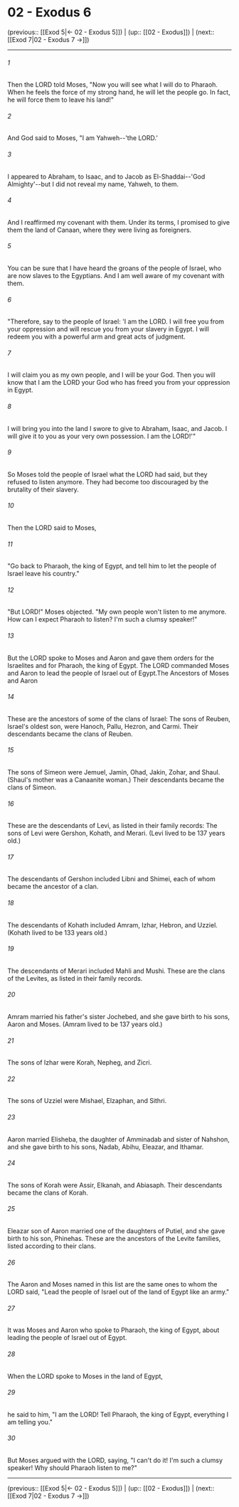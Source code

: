 # 02 - Exodus 6

(previous:: [[Exod 5|← 02 - Exodus 5]]) | (up:: [[02 - Exodus]]) | (next:: [[Exod 7|02 - Exodus 7 →]])

***


###### 1 
Then the LORD told Moses, "Now you will see what I will do to Pharaoh. When he feels the force of my strong hand, he will let the people go. In fact, he will force them to leave his land!" 

###### 2 
And God said to Moses, "I am Yahweh--'the LORD.' 

###### 3 
I appeared to Abraham, to Isaac, and to Jacob as El-Shaddai--'God Almighty'--but I did not reveal my name, Yahweh, to them. 

###### 4 
And I reaffirmed my covenant with them. Under its terms, I promised to give them the land of Canaan, where they were living as foreigners. 

###### 5 
You can be sure that I have heard the groans of the people of Israel, who are now slaves to the Egyptians. And I am well aware of my covenant with them. 

###### 6 
"Therefore, say to the people of Israel: 'I am the LORD. I will free you from your oppression and will rescue you from your slavery in Egypt. I will redeem you with a powerful arm and great acts of judgment. 

###### 7 
I will claim you as my own people, and I will be your God. Then you will know that I am the LORD your God who has freed you from your oppression in Egypt. 

###### 8 
I will bring you into the land I swore to give to Abraham, Isaac, and Jacob. I will give it to you as your very own possession. I am the LORD!'" 

###### 9 
So Moses told the people of Israel what the LORD had said, but they refused to listen anymore. They had become too discouraged by the brutality of their slavery. 

###### 10 
Then the LORD said to Moses, 

###### 11 
"Go back to Pharaoh, the king of Egypt, and tell him to let the people of Israel leave his country." 

###### 12 
"But LORD!" Moses objected. "My own people won't listen to me anymore. How can I expect Pharaoh to listen? I'm such a clumsy speaker!" 

###### 13 
But the LORD spoke to Moses and Aaron and gave them orders for the Israelites and for Pharaoh, the king of Egypt. The LORD commanded Moses and Aaron to lead the people of Israel out of Egypt.The Ancestors of Moses and Aaron 

###### 14 
These are the ancestors of some of the clans of Israel: The sons of Reuben, Israel's oldest son, were Hanoch, Pallu, Hezron, and Carmi. Their descendants became the clans of Reuben. 

###### 15 
The sons of Simeon were Jemuel, Jamin, Ohad, Jakin, Zohar, and Shaul. (Shaul's mother was a Canaanite woman.) Their descendants became the clans of Simeon. 

###### 16 
These are the descendants of Levi, as listed in their family records: The sons of Levi were Gershon, Kohath, and Merari. (Levi lived to be 137 years old.) 

###### 17 
The descendants of Gershon included Libni and Shimei, each of whom became the ancestor of a clan. 

###### 18 
The descendants of Kohath included Amram, Izhar, Hebron, and Uzziel. (Kohath lived to be 133 years old.) 

###### 19 
The descendants of Merari included Mahli and Mushi. These are the clans of the Levites, as listed in their family records. 

###### 20 
Amram married his father's sister Jochebed, and she gave birth to his sons, Aaron and Moses. (Amram lived to be 137 years old.) 

###### 21 
The sons of Izhar were Korah, Nepheg, and Zicri. 

###### 22 
The sons of Uzziel were Mishael, Elzaphan, and Sithri. 

###### 23 
Aaron married Elisheba, the daughter of Amminadab and sister of Nahshon, and she gave birth to his sons, Nadab, Abihu, Eleazar, and Ithamar. 

###### 24 
The sons of Korah were Assir, Elkanah, and Abiasaph. Their descendants became the clans of Korah. 

###### 25 
Eleazar son of Aaron married one of the daughters of Putiel, and she gave birth to his son, Phinehas. These are the ancestors of the Levite families, listed according to their clans. 

###### 26 
The Aaron and Moses named in this list are the same ones to whom the LORD said, "Lead the people of Israel out of the land of Egypt like an army." 

###### 27 
It was Moses and Aaron who spoke to Pharaoh, the king of Egypt, about leading the people of Israel out of Egypt. 

###### 28 
When the LORD spoke to Moses in the land of Egypt, 

###### 29 
he said to him, "I am the LORD! Tell Pharaoh, the king of Egypt, everything I am telling you." 

###### 30 
But Moses argued with the LORD, saying, "I can't do it! I'm such a clumsy speaker! Why should Pharaoh listen to me?"

***

(previous:: [[Exod 5|← 02 - Exodus 5]]) | (up:: [[02 - Exodus]]) | (next:: [[Exod 7|02 - Exodus 7 →]])
